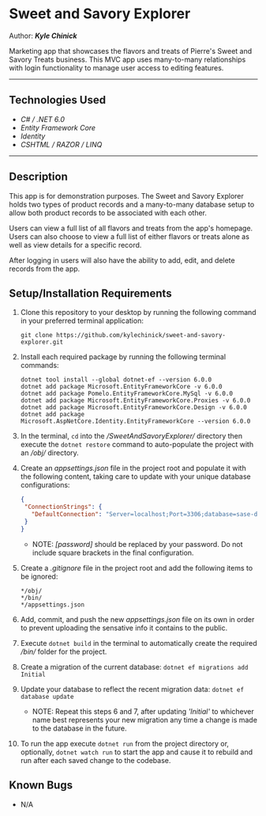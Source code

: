 # Sweet and Savory Explorer

Author: _**Kyle Chinick**_

Marketing app that showcases the flavors and treats of Pierre's Sweet and Savory Treats business. This MVC app uses many-to-many relationships with login functionality to manage user access to editing features.

---

## Technologies Used

- _C# / .NET 6.0_
- _Entity Framework Core_
- _Identity_
- _CSHTML / RAZOR / LINQ_

---

## Description

This app is for demonstration purposes. The Sweet and Savory Explorer holds two types of product records and a many-to-many database setup to allow both product records to be associated with each other.

Users can view a full list of all flavors and treats from the app's homepage. Users can also choose to view a full list of either flavors or treats alone as well as view details for a specific record.

After logging in users will also have the ability to add, edit, and delete records from the app.

## Setup/Installation Requirements

1. Clone this repository to your desktop by running the following command in your preferred terminal application:

   ```Shell
   git clone https://github.com/kylechinick/sweet-and-savory-explorer.git
   ```

2. Install each required package by running the following terminal commands:

   ```dotnet
   dotnet tool install --global dotnet-ef --version 6.0.0
   dotnet add package Microsoft.EntityFrameworkCore -v 6.0.0
   dotnet add package Pomelo.EntityFrameworkCore.MySql -v 6.0.0
   dotnet add package Microsoft.EntityFrameworkCore.Proxies -v 6.0.0
   dotnet add package Microsoft.EntityFrameworkCore.Design -v 6.0.0
   dotnet add package Microsoft.AspNetCore.Identity.EntityFrameworkCore --version 6.0.0
   ```

3. In the terminal, `cd` into the _/SweetAndSavoryExplorer/_ directory then execute the `dotnet restore` command to auto-populate the project with an _/obj/_ directory.

4. Create an _appsettings.json_ file in the project root and populate it with the following content, taking care to update with your unique database configurations:

   ```JSON
   {
    "ConnectionStrings": {
      "DefaultConnection": "Server=localhost;Port=3306;database=sase-db;uid=root;pwd=[YOUR PASSWORD];"
    }
   }
   ```

   - NOTE: _[password]_ should be replaced by your password. Do not include square brackets in the final configuration.

5. Create a _.gitignore_ file in the project root and add the following items to be ignored:

   ```plain text
   */obj/
   */bin/
   */appsettings.json
   ```

6. Add, commit, and push the new _appsettings.json_ file on its own in order to prevent uploading the sensative info it contains to the public.

7. Execute `dotnet build` in the terminal to automatically create the required _/bin/_ folder for the project.

8. Create a migration of the current database:
   `dotnet ef migrations add Initial`

9. Update your database to reflect the recent migration data:
   `dotnet ef database update`

   - NOTE: Repeat this steps 6 and 7, after updating _'Initial'_ to whichever name best represents your new migration any time a change is made to the database in the future.

10. To run the app execute `dotnet run` from the project directory or, optionally, `dotnet watch run` to start the app and cause it to rebuild and run after each saved change to the codebase.

## Known Bugs

- N/A
